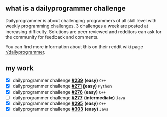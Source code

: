 ## what is a dailyprogrammer challenge

Dailyprogrammer is about challenging programmers of all skill level with weekly programming challenges. 3 challenges a week are posted at increasing difficulty. Solutions are peer reviewed and redditors can ask for the community for feedback and comments.

You can find more information about this on their reddit wiki page [r/dailyprogrammer](https://www.reddit.com/r/dailyprogrammer/wiki/index).

## my work

- [x] dailyprogrammer challenge **[#239](https://github.com/ajchili/dailyprogrammer-challenge-239-easy-cpp) (easy)** `C++`
- [x] dailyprogrammer challenge **[#271](https://github.com/ajchili/dailyprogrammer-challenge-271-easy-python) (easy)** `Python`
- [x] dailyprogrammer challenge **[#276](https://github.com/ajchili/dailyprogrammer-challenge-276-easy-cpp) (easy)** `C++`
- [ ] dailyprogrammer challenge **[#277](https://github.com/ajchili/dailyprogrammer-challenge-277-intermediate-java) (intermediate)** `Java`
- [x] dailyprogrammer challenge **[#295](https://github.com/ajchili/dailyprogrammer-challenge-295-easy-cpp) (easy)** `C++`
- [x] dailyprogrammer challenge **[#303](https://github.com/ajchili/dailyprogrammer-challenge-303-easy-java) (easy)** `Java`
